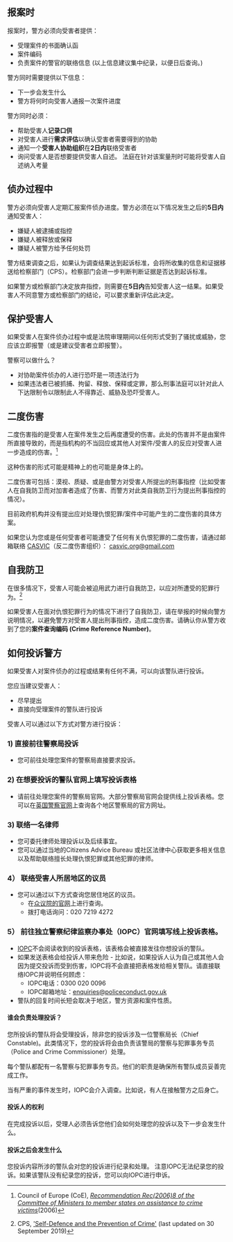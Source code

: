## 报案时
报案时，警方必须向受害者提供：
- 受理案件的书面确认函
- 案件编码
- 负责案件的警官的联络信息
(以上信息建议集中纪录，以便日后查询。)

警方同时需要提供以下信息：
- 下一步会发生什么
- 警方将何时向受害人通报一次案件进度

警方同时必须：
- 帮助受害人**记录口供**
- 对受害人进行**需求评估**以确认受害者需要得到的协助
- 通知一个**受害人协助组织**在**2日内**联络受害者
- 询问受害人是否想要提供受害人自述。 法庭在针对该案量刑时可能将受害人自述纳入考量

## 侦办过程中
警方必须向受害人定期汇报案件侦办进度。警方必须在以下情况发生之后的**5日内**通知受害人：
- 嫌疑人被逮捕或指控
- 嫌疑人被释放或保释
- 嫌疑人被警方给予任何处罚

警方结束调查之后，如果认为调查结果达到起诉标准，会将所收集的信息和证据移送给检察部门（CPS）。检察部门会进一步判断判断证据是否达到起诉标准。

如果警方或检察部门决定放弃指控，则需要在**5日内**告知受害人这一结果。如果受害人不同意警方或检察部门的结论，可以要求重新评估此决定。

## 保护受害人
如果受害人在案件侦办过程中或是法院审理期间以任何形式受到了骚扰或威胁，您应该立即报警（或是建议受害者立即报警）。

警察可以做什么？
- 对协助案件侦办的人进行恐吓是一项违法行为
- 如果违法者已被抓捕、拘留、释放、保释或定罪，那么刑事法庭可以针对此人下达限制令以限制此人不得靠近、威胁及恐吓受害人。

## 二度伤害
二度伤害指的是受害人在案件发生之后再度遭受的伤害。此处的伤害并不是由案件所直接导致的，而是指机构的不当回应或其他人对案件/受害人的反应对受害人进一步造成的伤害。[^1]

这种伤害的形式可能是精神上的也可能是身体上的。

二度伤害可包括：漠视、质疑、或是由警方对受害人所提出的刑事指控（比如受害人在自我防卫而对加害者造成了伤害、而警方对此类自我防卫行为提出刑事指控的情况）。

目前政府机构并没有提出应对处理仇恨犯罪/案件中可能产生的二度伤害的具体方案。

如果您认为您或是任何受害者可能遭受了任何有关仇恨犯罪的二度伤害，请通过邮箱联络 [CASVIC](https://www.hackneychinese.org.uk/post/casvic-launches-a-national-hate-crime-survey-for-east-and-southeast-asians)（反二度伤害组织）： casvic.org@gmail.com

## 自我防卫
在很多情况下，受害人可能会被迫用武力进行自我防卫，以应对所遭受的犯罪行为。[^2]

如果受害人在面对仇恨犯罪行为的情况下进行了自我防卫，请在举报的时候向警方说明情况，以避免警方对受害人提出刑事指控，造成二度伤害。请确认你从警方收到了您的**案件查询编码 (Crime Reference Number)**。

## 如何投诉警方
如果受害人对案件侦办的过程或结果有任何不满，可以向该警队进行投诉。

您应当建议受害人：
- 尽早提出
- 直接向受理案件的警队进行投诉

受害人可以通过以下方式对警方进行投诉：

### 1) 直接前往警察局投诉
- 您可前往处理您案件的警察局直接要求投诉。

### 2) 在想要投诉的警队官网上填写投诉表格
- 请前往处理您案件的警察局官网。大部分警察局官网会提供线上投诉表格。您可以在[英国警察官网](https://www.police.uk/pu/contact-the-police/uk-police-forces/)上查询各个地区警察局的官方网址。

### 3) 联络一名律师
- 您可委托律师处理投诉以及后续事宜。
- 您可以通过当地的Citizens Advice Bureau 或社区法律中心获取更多相关信息以及帮助联络擅长处理仇恨犯罪或其他犯罪的律师。

### 4） 联络受害人所居地区的议员

- 您可以通过以下方式查询您居住地区的议员。
  - 在[众议院的官网](http://findyourmp.parliament.uk/)上进行查询。
  - 拨打电话询问：020 7219 4272

### 5） 前往独立警察纪律监察办事处（IOPC）官网填写线上投诉表格。
- [IOPC](https://www.policeconduct.gov.uk/)不会阅读收到的投诉表格，该表格会被直接发往你想投诉的警队。
- 如果发送表格会给投诉人带来危险 - 比如说，如果投诉人认为自己或其他人会因为提交投诉而受到伤害，IOPC将不会直接把表格发给相关警队。请直接联络IOPC并说明任何顾虑：
   - IOPC电话：0300 020 0096
   - IOPC邮箱地址：enquiries@policeconduct.gov.uk
- 警队的回复时间长短会取决于地区，警方资源和案件性质。

#### 谁会负责处理投诉？
您所投诉的警队将会受理投诉，除非您的投诉涉及一位警察局长（Chief Constable)。此类情况下，您的投诉将会由负责该警局的警察与犯罪事务专员（Police and Crime Commissioner）处理。

每个警队都配有一名警察与犯罪事务专员。他们的职责是确保所有警队成员妥善完成工作。

当有严重的事件发生时，IOPC会介入调查。比如说，有人在接触警方之后身亡。

#### 投诉人的权利
在完成投诉以后，受理人必须告诉您他们会如何处理您的投诉以及下一步会发生什么。

#### 投诉之后会发生什么
您投诉内容所涉的警队会对您的投诉进行纪录和处理。 注意IOPC无法纪录您的投诉。如果该警队没有纪录您的投诉，您可以向IOPC进行申诉。

[^1]:Council of Europe (CoE), [_Recommendation Rec(2006)8 of the Committee of Ministers to member states on assistance to crime victims_](https://rm.coe.int/16805afa5c)(2006)

[^2]:CPS, ['Self-Defence and the Prevention of Crime'](https://www.cps.gov.uk/legal-guidance/self-defence-and-prevention-crime) (last updated on 30 September 2019)
